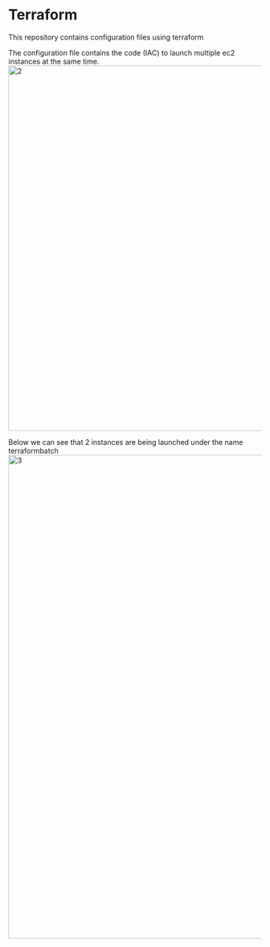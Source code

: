 # Terraform
This repository contains configuration files using terraform

The configuration file contains the code (IAC) to launch multiple ec2 instances at the same time.
<img width="725" alt="2" src="https://github.com/radheyzunjur/Terraform/assets/72388543/065c3100-e65a-4f60-b5d3-3929fb60879c">

Below we can see that 2 instances are being launched under the name terraformbatch
<img width="960" alt="3" src="https://github.com/radheyzunjur/Terraform/assets/72388543/829173b8-ccec-4ff8-9264-7f303d15fa17">

